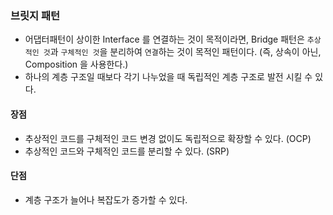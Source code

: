 ### 브릿지 패턴

* 어댑터패턴이 상이한 Interface 를 연결하는 것이 목적이라면, Bridge 패턴은
`추상적인 것`과 `구체적인 것`을 분리하여 `연결`하는 것이 목적인 패턴이다.
  (즉, 상속이 아닌, Composition 을 사용한다.)
* 하나의 계층 구조일 때보다 각기 나누었을 때 독립적인 계층 구조로 발전 시킬 수 있다.

#### 장점

* 추상적인 코드를 구체적인 코드 변경 없이도 독립적으로 확장할 수 있다. (OCP)
* 추상적인 코드와 구체적인 코드를 분리할 수 있다. (SRP)

#### 단점

* 계층 구조가 늘어나 복잡도가 증가할 수 있다.
